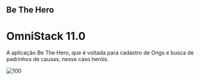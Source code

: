 ## Be The Hero
# OmniStack 11.0
A aplicação Be The Hero, que é voltada para cadastro de Ongs e busca de padrinhos de causas, nesse caso heróis.

![100](https://user-images.githubusercontent.com/48495838/78058567-e25bab80-735e-11ea-83c1-61f78218a2f4.png)

